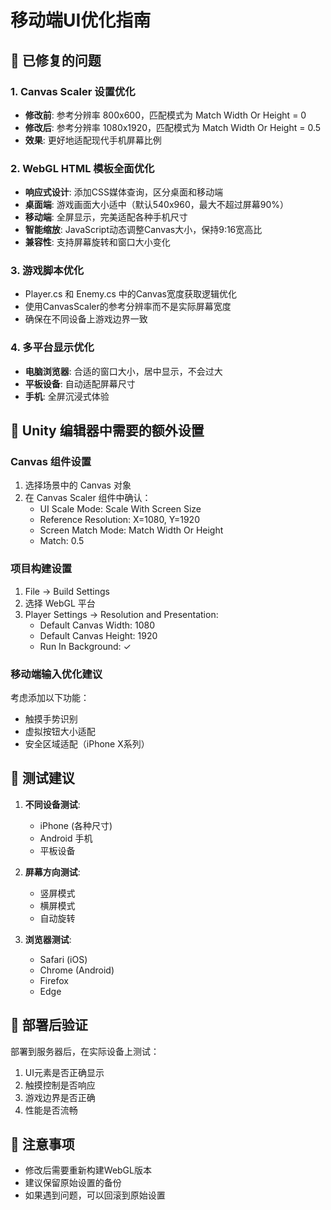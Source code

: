 # 移动端UI优化指南

## 🔧 已修复的问题

### 1. Canvas Scaler 设置优化
- **修改前**: 参考分辨率 800x600，匹配模式为 Match Width Or Height = 0
- **修改后**: 参考分辨率 1080x1920，匹配模式为 Match Width Or Height = 0.5
- **效果**: 更好地适配现代手机屏幕比例

### 2. WebGL HTML 模板全面优化
- **响应式设计**: 添加CSS媒体查询，区分桌面和移动端
- **桌面端**: 游戏画面大小适中（默认540x960，最大不超过屏幕90%）
- **移动端**: 全屏显示，完美适配各种手机尺寸
- **智能缩放**: JavaScript动态调整Canvas大小，保持9:16宽高比
- **兼容性**: 支持屏幕旋转和窗口大小变化

### 3. 游戏脚本优化
- Player.cs 和 Enemy.cs 中的Canvas宽度获取逻辑优化
- 使用CanvasScaler的参考分辨率而不是实际屏幕宽度
- 确保在不同设备上游戏边界一致

### 4. 多平台显示优化
- **电脑浏览器**: 合适的窗口大小，居中显示，不会过大
- **平板设备**: 自动适配屏幕尺寸
- **手机**: 全屏沉浸式体验

## 📱 Unity 编辑器中需要的额外设置

### Canvas 组件设置
1. 选择场景中的 Canvas 对象
2. 在 Canvas Scaler 组件中确认：
   - UI Scale Mode: Scale With Screen Size
   - Reference Resolution: X=1080, Y=1920
   - Screen Match Mode: Match Width Or Height
   - Match: 0.5

### 项目构建设置
1. File → Build Settings
2. 选择 WebGL 平台
3. Player Settings → Resolution and Presentation:
   - Default Canvas Width: 1080
   - Default Canvas Height: 1920
   - Run In Background: ✓

### 移动端输入优化建议
考虑添加以下功能：
- 触摸手势识别
- 虚拟按钮大小适配
- 安全区域适配（iPhone X系列）

## 🎯 测试建议

1. **不同设备测试**:
   - iPhone (各种尺寸)
   - Android 手机
   - 平板设备

2. **屏幕方向测试**:
   - 竖屏模式
   - 横屏模式
   - 自动旋转

3. **浏览器测试**:
   - Safari (iOS)
   - Chrome (Android)
   - Firefox
   - Edge

## 🚀 部署后验证

部署到服务器后，在实际设备上测试：
1. UI元素是否正确显示
2. 触摸控制是否响应
3. 游戏边界是否正确
4. 性能是否流畅

## 📝 注意事项

- 修改后需要重新构建WebGL版本
- 建议保留原始设置的备份
- 如果遇到问题，可以回滚到原始设置
